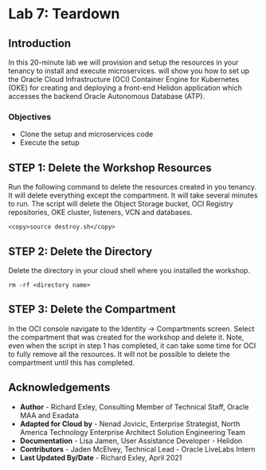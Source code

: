 # Lab 7: Teardown

## Introduction

In this 20-minute lab we will provision and setup the resources in your tenancy to install and execute microservices.  will show you how to set up the Oracle Cloud Infrastructure (OCI) Container Engine for Kubernetes (OKE) for creating and deploying a front-end Helidon application which accesses the backend Oracle Autonomous Database (ATP).

### Objectives

* Clone the setup and microservices code
* Execute the setup

## **STEP 1**: Delete the Workshop Resources

Run the following command to delete the resources created in you tenancy.  It will delete everything except the compartment.  It will take several minutes to run.  The script will delete the Object Storage bucket, OCI Registry repositories, OKE cluster, listeners, VCN and databases.

```
<copy>source destroy.sh</copy>
```

## **STEP 2**: Delete the Directory

Delete the directory in your cloud shell where you installed the workshop.

```
rm -rf <directory name>
```

## **STEP 3**: Delete the Compartment

In the OCI console navigate to the Identity -> Compartments screen.  Select the compartment that was created for the workshop and delete it.  Note, even when the script in step 1 has completed, it can take some time for OCI to fully remove all the resources.  It will not be possible to delete the compartment until this has completed.

## Acknowledgements

* **Author** - Richard Exley, Consulting Member of Technical Staff, Oracle MAA and Exadata
* **Adapted for Cloud by** - Nenad Jovicic, Enterprise Strategist, North America Technology Enterprise Architect Solution Engineering Team
* **Documentation** - Lisa Jamen, User Assistance Developer - Helidon
* **Contributors** - Jaden McElvey, Technical Lead - Oracle LiveLabs Intern
* **Last Updated By/Date** - Richard Exley, April 2021